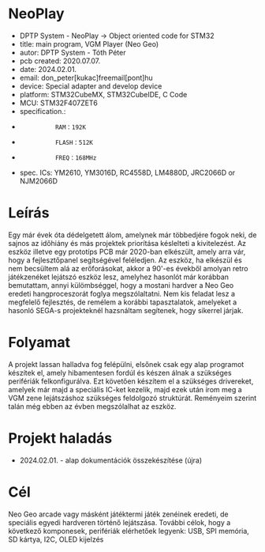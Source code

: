 # NeoPlay
* DPTP System - NeoPlay -> Object oriented code for STM32
* title:		main program, VGM Player (Neo Geo)
* autor:		DPTP System - Tóth Péter
* pcb created:	2020.07.07.
* date:			2024.02.01.
* email:		don_peter[kukac]freemail[pont]hu
* device:		Special adapter and develop device
* platform:		STM32CubeMX, STM32CubeIDE, C Code
* MCU:			STM32F407ZET6
* specification.:		
*				RAM：192K
*				FLASH：512K
*				FREQ：168MHz
* spec. ICs:	YM2610, YM3016D, RC4558D, LM4880D, JRC2066D or NJM2066D

# Leírás
Egy már évek óta dédelgetett álom, amelynek már többedjére fogok neki, de sajnos az időhiány és más projektek priorítása késlelteti a kivitelezést. Az eszköz illetve egy prototíps
PCB már 2020-ban elkészült, amely arra vár, hogy a fejlesztőpanel segítségével feléledjen. Az eszköz, ha elkészül és nem becsültem alá az erőforásokat, akkor a 90'-es évekből 
amolyan retro játékzenéket lejátszó eszköz lesz, amelyhez hasonlót már korábban bemutattam, annyi külömbséggel, hogy a mostani hardver a Neo Geo eredeti hangproceszorát foglya megszólaltatni.
Nem kis feladat lesz a megfelelő fejlesztés, de remélem a korábbi tapasztalatok, amelyeket a hasonló SEGA-s projekteknél hazsnáltam segítenek, hogy sikerrel járjak.

# Folyamat
A projekt lassan halladva fog felépülni, elsőnek csak egy alap programot készítek el, amely hibamentesen fordúl és készen álnak a szükséges perifériák felkonfigurálva.
Ezt követően készítem el a szükséges drivereket, amelyek már majd a speciális IC-ket kezelik, majd ezek után írom meg a VGM zene lejátszáshoz szükséges feldolgozó struktúrát.
Reményeim szerint talán még ebben az évben megszólalhat az eszköz.

# Projekt haladás
* 2024.02.01. - alap dokumentációk összekészítése (újra)

# Cél
Neo Geo arcade vagy másként játéktermi játék zenéinek eredeti, de speciális egyedi hardveren történő lejátszása.
További célok, hogy a következő komponesek, perifériák elérhetőek legyenk: USB, SPI memória, SD kártya, I2C, OLED kijelzés
